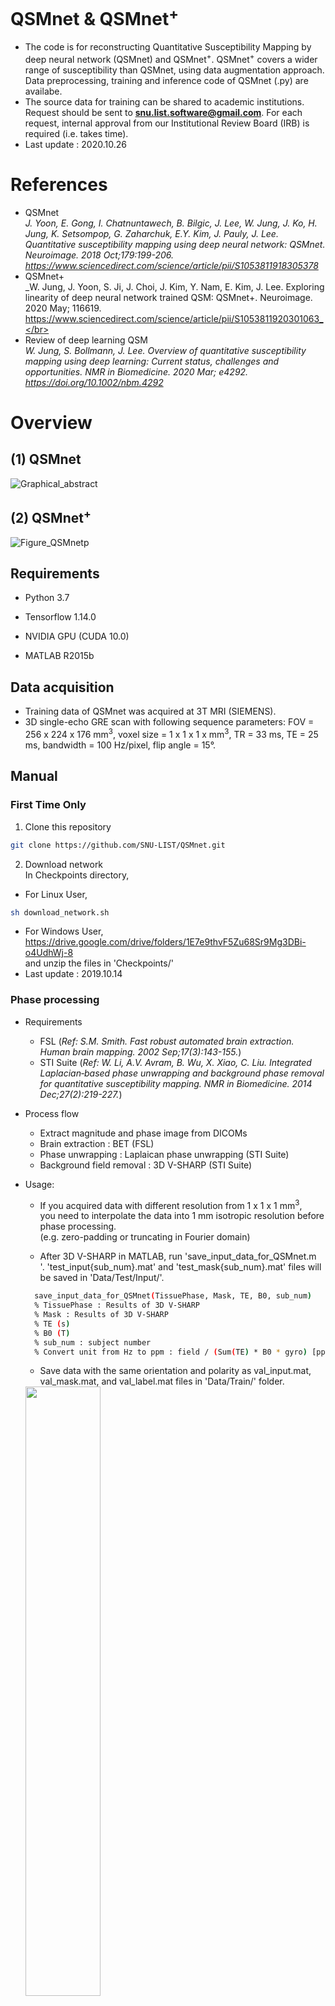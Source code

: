 # QSMnet & QSMnet<sup>+</sup>
* The code is for reconstructing Quantitative Susceptibility Mapping by deep neural network (QSMnet) and QSMnet<sup>+</sup>. QSMnet<sup>+</sup> covers a wider range of susceptibility than QSMnet, using data augmentation approach. Data preprocessing, training and  inference code of QSMnet (.py) are availabe.
* The source data for training can be shared to academic institutions. Request should be sent to **snu.list.software@gmail.com**. For each request, internal approval from our Institutional Review Board (IRB) is required (i.e. takes time).
* Last update : 2020.10.26

# References
* QSMnet </br>
_J. Yoon, E. Gong, I. Chatnuntawech, B. Bilgic, J. Lee, W. Jung, J. Ko, H. Jung, K. Setsompop, G. Zaharchuk, E.Y. Kim, J. Pauly, J. Lee.
Quantitative susceptibility mapping using deep neural network: QSMnet.
Neuroimage. 2018 Oct;179:199-206. https://www.sciencedirect.com/science/article/pii/S1053811918305378_
* QSMnet+ </br>
_W. Jung, J. Yoon, S. Ji, J. Choi, J. Kim, Y. Nam, E. Kim, J. Lee. Exploring linearity of deep neural network trained QSM: QSMnet+.
Neuroimage. 2020 May; 116619. https://www.sciencedirect.com/science/article/pii/S1053811920301063_</br>
* Review of deep learning QSM </br>
*W. Jung, S. Bollmann, J. Lee. Overview of quantitative susceptibility mapping using deep learning: Current status, challenges and opportunities.
NMR in Biomedicine. 2020 Mar; e4292. https://doi.org/10.1002/nbm.4292*

# Overview
## (1) QSMnet
![Graphical_abstract](https://user-images.githubusercontent.com/29892433/62440733-5d4ad300-b78c-11e9-975d-ca56e77422aa.jpg)
## (2) QSMnet<sup>+</sup>
![Figure_QSMnetp](https://user-images.githubusercontent.com/29892433/66732154-a65a8a00-ee95-11e9-90aa-f23b0d6ee863.png)

## Requirements
* Python 3.7

* Tensorflow 1.14.0

* NVIDIA GPU (CUDA 10.0)

* MATLAB R2015b

## Data acquisition
* Training data of QSMnet was acquired at 3T MRI (SIEMENS).
* 3D single-echo GRE scan with following sequence parameters: FOV = 256 x 224 x 176 mm<sup>3</sup>, voxel size = 1 x 1 x 1 x mm<sup>3</sup>, TR = 33 ms, TE = 25 ms, bandwidth = 100 Hz/pixel, flip angle = 15°.

## Manual

### First Time Only
1. Clone this repository
```bash
git clone https://github.com/SNU-LIST/QSMnet.git
```
2. Download network </br>
In Checkpoints directory,
* For Linux User,
```bash
sh download_network.sh
```
* For Windows User, </br>
https://drive.google.com/drive/folders/1E7e9thvF5Zu68Sr9Mg3DBi-o4UdhWj-8 </br>
and unzip the files in 'Checkpoints/' </br>
* Last update : 2019.10.14

### Phase processing
* Requirements
  * FSL (_Ref: S.M. Smith. Fast robust automated brain extraction. Human brain mapping. 2002 Sep;17(3):143-155._)
  * STI Suite (_Ref: W. Li, A.V. Avram, B. Wu, X. Xiao, C. Liu. Integrated Laplacian‐based phase unwrapping and background phase removal for quantitative susceptibility mapping. NMR in Biomedicine. 2014 Dec;27(2):219-227._)
  
* Process flow
  * Extract magnitude and phase image from DICOMs
  * Brain extraction : BET (FSL)
  * Phase unwrapping : Laplaican phase unwrapping (STI Suite)
  * Background field removal : 3D V-SHARP (STI Suite)
  
* Usage:
  * If you acquired data with different resolution from 1 x 1 x 1 mm<sup>3</sup>,</br>
    you need to interpolate the data into 1 mm isotropic resolution before phase processing.</br>
    (e.g. zero-padding or truncating in Fourier domain)
    
  * After 3D V-SHARP in MATLAB, run 'save_input_data_for_QSMnet.m</br>'.
    'test_input{sub_num}.mat' and 'test_mask{sub_num}.mat' files will be saved in 'Data/Test/Input/'.
  ```bash
    save_input_data_for_QSMnet(TissuePhase, Mask, TE, B0, sub_num)
    % TissuePhase : Results of 3D V-SHARP
    % Mask : Results of 3D V-SHARP
    % TE (s)
    % B0 (T)
    % sub_num : subject number
    % Convert unit from Hz to ppm : field / (Sum(TE) * B0 * gyro) [ppm]
  ```
  * Save data with the same orientation and polarity as val_input.mat, val_mask.mat, and val_label.mat files in 'Data/Train/' folder.
   <img src="https://user-images.githubusercontent.com/29892433/64081330-5f2b9600-cd3a-11e9-9ff2-20e1e0ef2996.jpg" width="50%" height="50%">

### Training process
* Requirements in python library
  * tensorflow, numpy, matplotlib, scipy.io, h5py, tqdm

* Usage
  * Before training, local field & susceptibility maps need to be dividied into 64 x 64 x 64 in Matlab
  
  ```bash
  python training_data_patch.py
  # PS : Patch size
  # net_name : Network name
  # sub_num : Number of subject to train
  # dir_num : Number of direction per subject
  # patch_num : Number of patches in [x, y, z]
  ```
  
  * Training process in python
  
  ```bash
  python train.py
  ```
  
### Inference
* Requirements in python library
  * tensorflow, scipy.io, matplotlib, numpy, niblabel

* Usage
```bash
python inference.py
```
  * 'subject#_<network_name>-epochs.mat' & 'subject#_<network_name>-epochs.nii' will be saved after QSMnet reconstruction.
